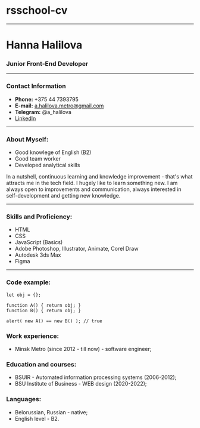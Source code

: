 # rsschool-cv
-----------------
# Hanna Halilova
### Junior Front-End Developer
-----------------
### Contact Information
* __Phone:__ +375 44 7393795
* __E-mail:__ a.halilova.metro@gmail.com
* __Telegram:__ @a_halilova
* [LinkedIn](https://www.linkedin.com/in/ann-halilova-ba4116224/ "Link to LinkedIn")
-----------------
### About Myself:
* Good knowlege of English (B2)
* Good team worker
* Developed analytical skills


In a nutshell, continuous learning and knowledge improvement - that's what attracts me in the tech field.
I hugely like to learn something new. I am always open to improvements and communication, always interested in self-development and getting new knowledge.


----------------
### Skills and Proficiency:
* HTML
* CSS
* JavaScript (Basics)
* Adobe Photoshop, Illustrator, Animate, Corel Draw
* Autodesk 3ds Max
* Figma
----------------

### Code example:
```
let obj = {};

function A() { return obj; }
function B() { return obj; }

alert( new A() == new B() ); // true

```
### Work experience:
* Minsk Metro (since 2012 - till now) - software engineer; 

### Education and courses:
* BSUIR - Automated information processing systems (2006-2012);
* BSU Institute of Business - WEB design (2020-2022);

### Languages:
* Belorussian, Russian - native;
* English level - B2.





